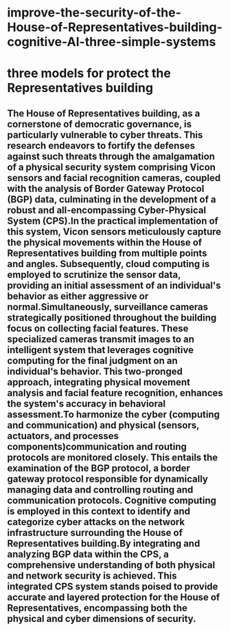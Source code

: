 # improve-the-security-of-the-House-of-Representatives-building-cognitive-AI-three-simple-systems
# three models for protect the Representatives building
## The House of Representatives building, as a cornerstone of democratic governance, is particularly vulnerable to cyber threats. This research endeavors to fortify the defenses against such threats through the amalgamation of a physical security system comprising Vicon sensors and facial recognition cameras, coupled with the analysis of Border Gateway Protocol (BGP) data, culminating in the development of a robust and all-encompassing Cyber-Physical System (CPS).In the practical implementation of this system, Vicon sensors meticulously capture the physical movements within the House of Representatives building from multiple points and angles. Subsequently, cloud computing is employed to scrutinize the sensor data, providing an initial assessment of an individual's behavior as either aggressive or normal.Simultaneously, surveillance cameras strategically positioned throughout the building focus on collecting facial features. These specialized cameras transmit images to an intelligent system that leverages cognitive computing for the final judgment on an individual's behavior. This two-pronged approach, integrating physical movement analysis and facial feature recognition, enhances the system's accuracy in behavioral assessment.To harmonize the cyber (computing and communication) and physical (sensors, actuators, and processes components)communication and routing protocols are monitored closely. This entails the examination of the BGP protocol, a border gateway protocol responsible for dynamically managing data and controlling routing and communication protocols. Cognitive computing is employed in this context to identify and categorize cyber attacks on the network infrastructure surrounding the House of Representatives building.By integrating and analyzing BGP data within the CPS, a comprehensive understanding of both physical and network security is achieved. This integrated CPS system stands poised to provide accurate and layered protection for the House of Representatives, encompassing both the physical and cyber dimensions of security.
